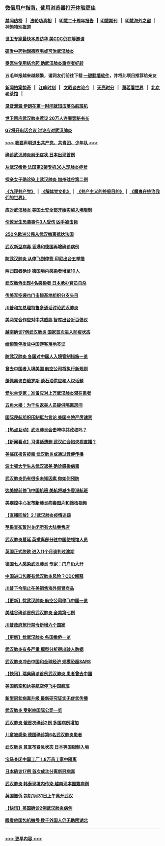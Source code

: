 ### [微信用户指南，使用浏览器打开体验更佳](https://github.com/gfw-breaker/banned-news1/blob/master/indexes/wechat-guide.md?t=0)
#### [禁闻热榜](热点新闻.md?t=0)  &nbsp;&nbsp;|&nbsp;&nbsp; [法轮功真相](https://github.com/gfw-breaker/truth/blob/master/README.md?t=0) &nbsp;&nbsp;|&nbsp;&nbsp; [明慧二十周年报告](https://github.com/gfw-breaker/mh-reports/blob/master/README.md?t=0) &nbsp;&nbsp;|&nbsp;&nbsp;[明慧期刊](https://github.com/gfw-breaker/mh-qikan) &nbsp;&nbsp;|&nbsp;&nbsp; [明慧海外之窗](https://github.com/gfw-breaker/mh-news/blob/master/README.md?t=0) &nbsp;&nbsp;|&nbsp;&nbsp; [神韵特别报道](https://github.com/gfw-breaker/mh-news/blob/master/shenyun.md?t=0)
#### [世卫专家最快本周访华 美CDC仍在等邀请](../pages/nsc418/n11842198.md?t=02040501) 
#### [研发中药物瑞德西韦或可治武汉肺炎](../pages/nsc418/n11842100.md?t=02040501) 
#### [泰医生使用结合药 助武汉肺炎重症者好转](../pages/nsc418/n11842096.md?t=02040501) 
#### 五毛举报越来越频繁，请网友们前往下载 [一键翻墙软件](https://github.com/gfw-breaker/ssr-accounts)，并将此项目推荐给亲友
#### [新闻拍案惊奇](https://github.com/gfw-breaker/banned-news1/blob/master/pages/link4.md) &nbsp;&nbsp;|&nbsp;&nbsp; [江峰时刻](https://github.com/gfw-breaker/banned-news1/blob/master/pages/link4.md) &nbsp;&nbsp;|&nbsp;&nbsp; [文昭谈古论今](https://github.com/gfw-breaker/banned-news1/blob/master/pages/link4.md) &nbsp;&nbsp;|&nbsp;&nbsp; [天亮时分](https://github.com/gfw-breaker/banned-news1/blob/master/pages/link4.md) &nbsp;&nbsp;|&nbsp;&nbsp; [萧茗看世界](https://github.com/gfw-breaker/banned-news1/blob/master/pages/link4.md) &nbsp;&nbsp;|&nbsp;&nbsp; [北京老茶馆](https://github.com/gfw-breaker/banned-news1/blob/master/pages/link4.md) &nbsp;&nbsp;|&nbsp;&nbsp; 
#### [录音泄漏 伊朗在第一时间就知击落乌航班机](../pages/nsc418/n11842002.md?t=02040501) 
#### [世卫回应武汉肺炎惹议 20万人连署罢秘书长](../pages/nsc418/n11841664.md?t=02040501) 
#### [G7将开电话会议 讨论应对武汉肺炎](../pages/nsc418/n11841658.md?t=02040501) 
#### [>>> 我要声明退出共产党、共青团、少年队 <<<](https://github.com/begood0513/goodnews/blob/master/quit/letter.md) 
#### [确诊武汉肺炎前无症状 日本出现首例](../pages/nsc418/n11841567.md?t=02040501) 
#### [从武汉撤侨 法国第2架专机36人现肺炎症状](../pages/nsc418/n11841382.md?t=02040501) 
#### [探亲女子确诊染上武汉肺炎 加州硅谷第二例](../pages/nsc418/n11839784.md?t=02040501) 
#### [《九评共产党》](https://github.com/begood0513/9ping.md/blob/master/README.md) &nbsp;|&nbsp; [《解体党文化》](../../../../jtdwh.md/blob/master/README.md)  &nbsp;|&nbsp; [《共产主义的终极目的》](../../../../gczydzjmd.md/blob/master/README.md) &nbsp;|&nbsp; [《魔鬼在统治我们的世界》](../../../../mgztzwmdsj.md/blob/master/README.md) 
#### [应对武汉肺炎 美国土安全部开始实施入境限制](../pages/nsc418/n11839729.md?t=02040501) 
#### [伦敦发生恐袭事件3人受伤 凶手被击毙](../pages/nsc418/n11839442.md?t=02040501) 
#### [250名欧洲公民从武汉撤离抵达法国](../pages/nsc418/n11839438.md?t=02040501) 
#### [武汉新型病毒 香港和德国再增确诊病例](../pages/nsc418/n11839381.md?t=02040501) 
#### [防武汉肺炎 从停飞到停签 印尼出台五举措](../pages/nsc418/n11839282.md?t=02040501) 
#### [两归国者确诊 德国境内感染者增至10人](../pages/nsc418/n11839164.md?t=02040501) 
#### [武汉撤侨出现4名感染者 日本承办官员自杀](../pages/nsc418/n11839044.md?t=02040501) 
#### [传美军空袭也门击毙基地组织分支头目](../pages/nsc418/n11839210.md?t=02040501) 
#### [川普和加总理特鲁多通话讨论武汉肺炎](../pages/nsc418/n11839128.md?t=02040501) 
#### [美两党合作应对中共威胁 智库出台近百倡议](../pages/nsc418/n11838437.md?t=02040501) 
#### [越南确诊7例武汉肺炎 国家首次进入防疫状态](../pages/nsc418/n11838860.md?t=02040501) 
#### [缅甸暂停发放中国游客落地签证](../pages/nsc418/n11838730.md?t=02040501) 
#### [防武汉肺炎 各国对中国人入境管制措施一览](../pages/nsc418/n11838726.md?t=02040501) 
#### [曾去中国者入境美国 航空公司将执行新规则](../pages/nsc418/n11838375.md?t=02040501) 
#### [蓬佩奥访白俄罗斯 谈石油供应和人权话题](../pages/nsc418/n11838242.md?t=02040501) 
#### [爱尔兰专家：准备应对上万武汉肺炎潜在患者](../pages/nsc418/n11837978.md?t=02040501) 
#### [五角大楼：为千名返美人员提供隔离房间](../pages/nsc418/n11837831.md?t=02040501) 
#### [国际民航组织压制挺台言论 美国务院严厉谴责](../pages/nsc418/n11837791.md?t=02040501) 
#### [【热点互动】武汉肺炎会击垮中共政权吗？](../pages/nsc418/n11837779.md?t=02040501) 
#### [【新闻看点】习讲话遭删 武汉红会掐央视直播？](../pages/nsc418/n11837573.md?t=02040501) 
#### [美临床报告披露 武汉肺炎或通过粪便传播](../pages/nsc418/n11837626.md?t=02040501) 
#### [波士顿大学生从武汉返美 确诊感染病毒](../pages/nsc418/n11837580.md?t=02040501) 
#### [武汉肺炎仍有很多未知因素 你如何预防](../pages/nsc418/n11837666.md?t=02040501) 
#### [达美提前停飞中国航班 美航将减少香港航班](../pages/nsc418/n11837649.md?t=02040501) 
#### [美疾控中心发布新肺炎病毒图片和筛检视频](../pages/nsc418/n11837491.md?t=02040501) 
#### [【直播回放】2.1武汉肺炎疫情追踪](../pages/nsc418/n11837232.md?t=02040501) 
#### [苹果宣布暂时关闭所有大陆零售店](../pages/nsc418/n11837097.md?t=02040501) 
#### [武汉肺炎蔓延 英撤离部分驻中国使领馆人员](../pages/nsc418/n11837061.md?t=02040501) 
#### [英国正式脱欧 进入11个月谈判过渡期](../pages/nsc418/n11836911.md?t=02040501) 
#### [德国七人感染武汉肺炎 专家：门户仍大开](../pages/nsc418/n11836344.md?t=02040501) 
#### [中国进口包裹有武汉肺炎风险？CDC解释](../pages/nsc418/n11836321.md?t=02040501) 
#### [川普下令阻止在美销售海外假冒商品](../pages/nsc418/n11836261.md?t=02040501) 
#### [【更新】忧武汉肺炎 航空公司停飞中国一览](../pages/nsc418/n11835931.md?t=02040501) 
#### [美硅谷确诊首例武汉肺炎 全美第七例](../pages/nsc418/n11836093.md?t=02040501) 
#### [川普政府旅行禁令新增六个国家](../pages/nsc418/n11836083.md?t=02040501) 
#### [【更新】忧武汉肺炎 各国撤侨一览](../pages/nsc418/n11835673.md?t=02040501) 
#### [武汉肺炎有多严重 模型分析得出骇人数据](../pages/nsc418/n11835829.md?t=02040501) 
#### [武汉肺炎冲击中国和全球经济 规模恐超SARS](../pages/nsc418/n11835652.md?t=02040501) 
#### [【快讯】瑞典确诊首例武汉肺炎 患者曾去中国](../pages/nsc418/n11835675.md?t=02040501) 
#### [美国航空和达美航空停飞中国航班](../pages/nsc418/n11835567.md?t=02040501) 
#### [新型冠状病毒升级 最新研究证实无症状传播](../pages/nsc418/n11835589.md?t=02040501) 
#### [武汉肺炎 受影响国际公司一览](../pages/nsc418/n11835538.md?t=02040501) 
#### [武汉肺炎 俄首次确诊2例 多国病例增加](../pages/nsc418/n11835295.md?t=02040501) 
#### [儿童被感染 德国确诊第6名武汉肺炎患者](../pages/nsc418/n11835338.md?t=02040501) 
#### [武汉肺炎 意宣布紧急状态 日本等国限制入境](../pages/nsc418/n11835062.md?t=02040501) 
#### [宝马关闭中国工厂 1.8万员工家中隔离](../pages/nsc418/n11835128.md?t=02040501) 
#### [日本确诊17例 首次成功分离新冠病毒](../pages/nsc418/n11834975.md?t=02040501) 
#### [武汉肺炎 韩泰现境内传染 越南现本国籍病例](../pages/nsc418/n11834857.md?t=02040501) 
#### [英国撤侨 包机1月31日上午离开武汉](../pages/nsc418/n11834808.md?t=02040501) 
#### [【快讯】英国确诊2例武汉肺炎病例](../pages/nsc418/n11834824.md?t=02040501) 
#### [眼看他国包机撤侨 数千外国人仍无助困湖北](../pages/nsc418/n11834010.md?t=02040501) 

----
#### [ >>> 更早内容 <<< ](../indexes/nsc418-earlier.md)

